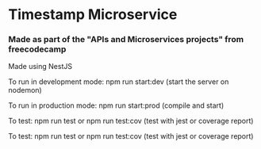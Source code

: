 # Timestamp Microservice

### Made as part of the "APIs and Microservices projects" from freecodecamp

Made using NestJS

To run in development mode: npm run start:dev (start the server on nodemon)

To run in production mode: npm run start:prod (compile and start)

To test: npm run test or npm run test:cov (test with jest or coverage report)

To test: npm run test or npm run test:cov (test with jest or coverage report)
